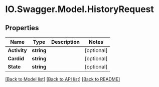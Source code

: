 # IO.Swagger.Model.HistoryRequest
## Properties

Name | Type | Description | Notes
------------ | ------------- | ------------- | -------------
**Activity** | **string** |  | [optional] 
**Cardid** | **string** |  | [optional] 
**State** | **string** |  | [optional] 

[[Back to Model list]](../README.md#documentation-for-models) [[Back to API list]](../README.md#documentation-for-api-endpoints) [[Back to README]](../README.md)

